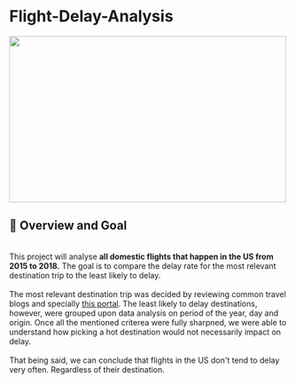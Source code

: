 # Flight-Delay-Analysis

<img src="https://airadvisor.com/Media/images/news/big/4b46d69cb5486179fc28ab8a35e85b12.webp" width="500" height="300"/>

<h2>📄 Overview and Goal </h2>
<br><a> This project will analyse <b>all domestic flights that happen in the US from 2015 to 2018.</b> The goal is to compare the delay rate for the most relevant destination trip to the least likely to delay.<br><br>
The most relevant destination trip was decided by reviewing common travel blogs and specially <a href= "https://www.globenewswire.com/en/news-release/2022/06/02/2455472/0/en/The-Best-of-the-US-New-Study-Reveals-the-Most-Popular-Travel-Destinations-Among-Americans.html#:~:text=Hawaii%20and%20California%20dominate%20the,domestic%20travels%20and%2042%25%20Hawaii."> this portal</a>.
The least likely to delay destinations, however, were grouped upon data analysis on period of the year, day and origin. Once all the mentioned criterea were fully sharpned, we were able to understand how picking a hot destination would not necessarily impact on delay. <br><br>
That being said, we can conclude that flights in the US don't tend to delay very often. Regardless of their destination.



